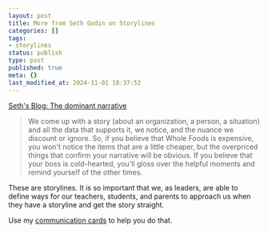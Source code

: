```yaml
---
layout: post
title: More from Seth Godin on Storylines
categories: []
tags:
- storylines
status: publish
type: post
published: true
meta: {}
last_modified_at: 2024-11-01 18:37:52
---
```


[Seth's Blog: The dominant narrative](http://sethgodin.typepad.com/seths_blog/2016/03/the-dominant-narrative.html)


>We come up with a story (about an organization, a person, a situation) and all the data that supports it, we notice, and the nuance we discount or ignore.
  So, if you believe that Whole Foods is expensive, you won't notice the items that are a little cheaper, but the overpriced things that confirm your narrative will be obvious.
  If you believe that your boss is cold-hearted, you'll gloss over the helpful moments and remind yourself of the other times.



These are storylines. It is so important that we, as leaders, are able to define ways for our teachers, students, and parents to approach us when they have a storyline and get the story straight.


Use my 
[communication cards](http://www.jethrojones.com/new-products/communication-cards) to help you do that.
